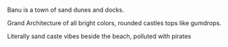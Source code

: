 Banu is a town of sand dunes and docks.

Grand Architecture of all bright colors, rounded castles tops like gumdrops.

Literally sand caste vibes beside the beach, polluted with pirates
